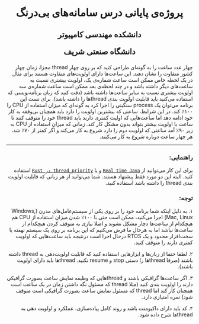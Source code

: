 <div dir="rtl">
  

<h1 align="center">
پروژه‌ی پایانی درس سامانه‌های بی‌درنگ
</h1>
<h2 align="center">
  دانشكده مهندسی کامپيوتر
  
  دانشگاه صنعتی شریف      
</h2>

چهار عدد ساعت را به گونه‌ای طراحی کنید که بر روی چهار thread مجزا، زمان چهار کشور متفاوت را نشان دهند. این ساعت‌ها دارای اولویت‌های متفاوت هستند برای مثال در یک لحظه خاص ممکن است ساعت شماره‌ی یک، اولویت بیشتری نسبت به ساعت‌های دیگر داشته باشد و در چند لحظه‌ی بعد ممکن است ساعت شماره‌ی سه اولویت بیشتری نسبت به سایر ساعت‌ها داشته باشد (دقت کنید که زبان برنامه‌نویسی که استفاده می‌کنید باید قابلیت اولویت بندی threadها را داشته باشد). برای تست این برنامه می‌توان یک process سنگینی را اجرا کرد به گونه‌ای که میزان استفاده از CPU را ۱۰۰٪ کند. در این شرایط، ساعتی که بیشترین اولویت را دارد باید همچنان بی‌وقفه به کار خود ادامه دهد اما ساعت‌هایی که اولیت کمتری دارند باید thread خود را متوقف کنند تا ساعت با اولویت‌ بیشتر بتواند بدون مشکل کار کند. زمانی که میزان استفاده از CPU به زیر ۹۰٪ آمد ساعتی که اولویت دوم را دارد شروع به کار می‌کند و اگر کمتر از ۷۰٪ شد، هر چهار ساعت دوباره شروع به کار می‌کنند.
  
  ---
  
  ### راهنمایی:
  
 برای این کار می‌توانید از [`Real time Java`](https://www.oracle.com/technical-resources/articles/javase/jsr-1.html) و یا [`thread_priority در Rust`](https://docs.rs/thread-priority/latest/thread_priority/)  استفاده کنید. البته این دو مورد فقط پیشنهاد هستند. شما می‌توانید از هر زبانی که قابلیت اولویت بندی thread را داشته باشد استفاده کنید. 
  
  ### توجه:
  
  ۱. به دلیل اینکه شما برنامه خود را بر روی یکی از سیستم‌عامل‌های مدرن (Windows, Mac, Linux) اجرا می‌کنید، ممکن است حتی با ۱۰۰٪ شدن میزان استفاده از CPU هم هیچکدام از ساعت‌ها دچار مشکل نشوند و اصلا نیازی به متوقف کردن هیچکدام از ساعت‌ها نباشد اما به هرحال ما فرض می‌کنیم که این برنامه بر روی یک سیستم نهفته با سخت‌افزار محدود و یک RTOS درحال اجرا است درنتیجه باید ساعت‌هایی که اولویت کمتری دارند را متوقف کنید.
  
  ۲. لطفا حتما از زبان‌ها و ابزارهایی استفاده کنید که قابلیت اولویت‌دهی به thread داشته باشند (صرفا threadها را دستی stop و resume نکنید. threadها باید دارای اولویت باشند).
  
  ۳. اگر ساعت‌‌ها گرافیکی باشند و threadهایی که وظیفه نمایش ساعت بصورت گرافیکی دارند را اولویت بندی کنید (مثلا thread که مسئول نگه داشتن زمان در یک ساعت است همچنان کار کند اما thread که مسئول نمایش ساعت بصورت گرافیکی است متوقف شود) نمره امتیازی دارد.
  
  ۴. کد باید دارای داکیومنت باشد و روند کامل پیاده‌سازی، عملکرد و اولویت دهی به threadها شرح داده شود.
  
  
  
